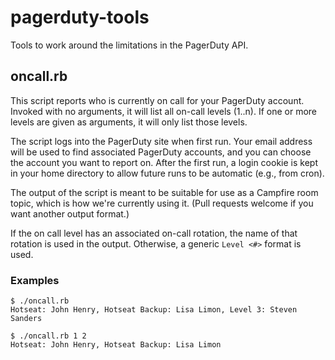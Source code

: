 # pagerduty-tools #

Tools to work around the limitations in the PagerDuty API.

## oncall.rb ##

This script reports who is currently on call for your PagerDuty account.
Invoked with no arguments, it will list all on-call levels (1..n). If one
or more levels are given as arguments, it will only list those levels.

The script logs into the PagerDuty site when first run.  Your email
address will be used to find associated PagerDuty accounts, and you can
choose the account you want to report on. After the first run, a login
cookie is kept in your home directory to allow future runs to be automatic
(e.g., from cron).

The output of the script is meant to be suitable for use as a Campfire
room topic, which is how we're currently using it.  (Pull requests welcome
if you want another output format.)

If the on call level has an associated on-call rotation, the name of that
rotation is used in the output. Otherwise, a generic `Level <#>` format is
used.

### Examples ###

    $ ./oncall.rb
    Hotseat: John Henry, Hotseat Backup: Lisa Limon, Level 3: Steven Sanders

    $ ./oncall.rb 1 2
    Hotseat: John Henry, Hotseat Backup: Lisa Limon
